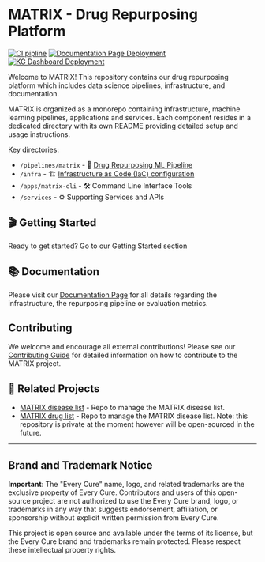 # MATRIX - Drug Repurposing Platform

[![CI pipline](https://github.com/everycure-org/matrix/actions/workflows/matrix-ci.yml/badge.svg?branch=main)](https://github.com/everycure-org/matrix/actions/workflows/matrix-ci.yml)
[![Documentation Page Deployment](https://github.com/everycure-org/matrix/actions/workflows/docs-deploy.yml/badge.svg)](https://github.com/everycure-org/matrix/actions/workflows/docs-deploy.yml)
[![KG Dashboard Deployment](https://github.com/everycure-org/matrix/actions/workflows/kg-dashboard-deploy.yml/badge.svg)](https://github.com/everycure-org/matrix/actions/workflows/kg-dashboard-deploy.yml)

Welcome to MATRIX! This repository contains our drug repurposing platform which includes data
science pipelines, infrastructure, and documentation.

MATRIX is organized as a monorepo containing infrastructure, machine learning pipelines,
applications and services. Each component resides in a dedicated directory with its own README
providing detailed setup and usage instructions.

Key directories:

- `/pipelines/matrix` - 🧬 [Drug Repurposing ML Pipeline](docs/src/pipeline)
- `/infra` - 🏗️ [Infrastructure as Code (IaC) configuration](docs/src/infrastructure)
- `/apps/matrix-cli` - 🛠️ Command Line Interface Tools
- `/services` - ⚙️ Supporting Services and APIs

## 🎬 Getting Started

Ready to get started? Go to our Getting Started section

## 📚 Documentation

Please visit our [Documentation Page](http://docs.dev.everycure.org) for all details regarding the
infrastructure, the repurposing pipeline or evaluation metrics.

## Contributing

We welcome and encourage all external contributions! Please see our
[Contributing Guide](CONTRIBUTING.md) for detailed information on how to contribute to the MATRIX
project.

## 🔗 Related Projects

- [MATRIX disease list](https://github.com/everycure-org/matrix-disease-list) - Repo to manage the
  MATRIX disease list.
- [MATRIX drug list](https://github.com/everycure-org/matrix-drug-list) - Repo to manage the MATRIX
  disease list. Note: this repository is private at the moment however will be open-sourced in the
  future.

---

## Brand and Trademark Notice

**Important**: The "Every Cure" name, logo, and related trademarks are the exclusive property of
Every Cure. Contributors and users of this open-source project are not authorized to use the Every
Cure brand, logo, or trademarks in any way that suggests endorsement, affiliation, or sponsorship
without explicit written permission from Every Cure.

This project is open source and available under the terms of its license, but the Every Cure brand
and trademarks remain protected. Please respect these intellectual property rights.
